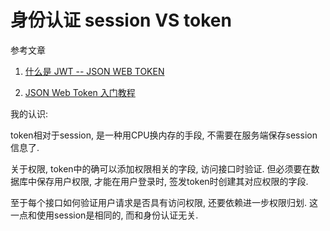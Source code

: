 # 身份认证 session VS token

参考文章

1. [什么是 JWT -- JSON WEB TOKEN](https://www.jianshu.com/p/576dbf44b2ae)

2. [JSON Web Token 入门教程](http://www.ruanyifeng.com/blog/2018/07/json_web_token-tutorial.html)

我的认识: 

token相对于session, 是一种用CPU换内存的手段, 不需要在服务端保存session信息了.

关于权限, token中的确可以添加权限相关的字段, 访问接口时验证. 但必须要在数据库中保存用户权限, 才能在用户登录时, 签发token时创建其对应权限的字段.

至于每个接口如何验证用户请求是否具有访问权限, 还要依赖进一步权限归划. 这一点和使用session是相同的, 而和身份认证无关.